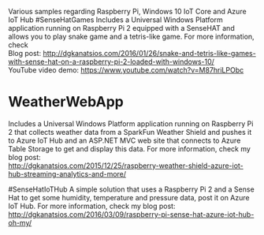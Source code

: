 Various samples regarding Raspberry Pi, Windows 10 IoT Core and Azure IoT Hub
#SenseHatGames
Includes a Universal Windows Platform application running on Raspberry Pi 2 equipped with a SenseHAT and allows you to play snake game and a tetris-like game. For more information, check <br />
Blog post: http://dgkanatsios.com/2016/01/26/snake-and-tetris-like-games-with-sense-hat-on-a-raspberry-pi-2-loaded-with-windows-10/  <br />
YouTube video demo: https://www.youtube.com/watch?v=M87hriLPObc  

# WeatherWebApp
Includes a Universal Windows Platform application running on Raspberry Pi 2 that collects weather data from a SparkFun Weather Shield and pushes it to Azure IoT Hub and an ASP.NET MVC web site that connects to Azure Table Storage to get and display this data.
For more information, check my blog post:  <br /> http://dgkanatsios.com/2015/12/25/raspberry-weather-shield-azure-iot-hub-streaming-analytics-and-more/

#SenseHatIoTHub
A simple solution that uses a Raspberry Pi 2 and a Sense Hat to get some humidity, temperature and pressure data, post it on Azure IoT Hub. For more information, check my blog post: <br />
http://dgkanatsios.com/2016/03/09/raspberry-pi-sense-hat-azure-iot-hub-oh-my/
